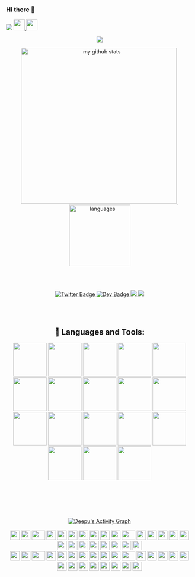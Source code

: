 <!--
**deepuyadav004/deepuyadav004** is a ✨ _special_ ✨ repository because its `README.md` (this file) appears on your GitHub profile.

Here are some ideas to get you started:

- 🔭 I’m currently working on ...
- 🌱 I’m currently learning ...
- 👯 I’m looking to collaborate on ...
- 🤔 I’m looking for help with ...
- 💬 Ask me about ...
- 📫 How to reach me: ...
- 😄 Pronouns: ...
- ⚡ Fun fact: ...
-->
### Hi there 👋

![](https://komarev.com/ghpvc/?username=deepuyadav004&color=green)
<a href="https://deepuyadav004.github.io">
    <img src="https://media.giphy.com/media/hvRJCLFzcasrR4ia7z/giphy.gif" width="30px">
    <img src="https://emojis.slackmojis.com/emojis/images/1531849430/4246/blob-sunglasses.gif?1531849430" width="30"/>
</a>
    



<a href="https://deepuyadav004.github.io/My-Portfolio/">
    <p align="center">
        <img src="https://github-profile-trophy.vercel.app/?username=deepuyadav004&column=7&theme=onedark"/>
    </p>
</a>
<!-- My GitHub stats with buefy theme ❤️ -->
<a align="center" href="https://huehue26.github.io">
<p align="center">
<img src="https://github-readme-stats.vercel.app/api?username=deepuyadav004&show_icons=true&theme=tokyonight" alt="my github stats" width="420"/>&nbsp;
    <img src="https://github-readme-stats.vercel.app/api/top-langs/?username=deepuyadav004&layout=compact&theme=tokyonight" alt="languages" height="165">
</p>
</a>

<br/>
<br/>
<br/>

<!--   Social media links   -->
    
 
<div id="header" align="center">
  <div id="badges">
 
        
<!--   <a href="https://krishna-agarwal.medium.com">
<img src="https://img.shields.io/badge/Medium-black?style=for-the-badge&logo=medium&logoColor=white" alt="Medium Badge"/> -->

  <a href="https://twitter.com/dpuydv" >
    <img src="https://img.shields.io/badge/twitter-%231DA1F2.svg?&style=for-the-badge&logo=twitter&logoColor=white" alt="Twitter Badge"/>
        
  <a href="https://www.linkedin.com/in/deepuyadav004/" >
<img src="https://img.shields.io/badge/LinkedIn-3385ff?style=for-the-badge&logo=LinkedIn&logoColor=white" alt="Dev Badge"/>

  <a href = "mailto:deepuyadavze@gmail.com" >
    <img src = "https://img.shields.io/badge/Gmail-D14836?style=for-the-badge&logo=gmail&logoColor=white"></img>                                                                                                                     
  <a href = "https://discord.com/channels/@me" >
    <img src = "https://img.shields.io/badge/DISCORD-%237289DA.svg?style=for-the-badge&logo=discord&logoColor=white"></img>
<br>   

  </a>
<!-- </div>
    <br>
    <img src="https://komarev.com/ghpvc/?username=MrKrishnaAgarwal&style=flat-square&color=blue" alt=""/>
  </div>
  <br>
<div align="center">
  <img src="https://user-images.githubusercontent.com/100597998/188261910-5f4bf00d-0651-4d0a-ba39-bc1c0439be1c.png" height="400"/>
</div>
  </div> -->
  

<br/>
<br/>
<br/>

<!-- languages used -->

## 🚀 Languages and Tools:

<p align="center">
    <img src="https://img.icons8.com/color/48/000000/javascript.png"  width="90" height="90"/>
    <img src="https://img.icons8.com/color/48/000000/html-5.png"width="90" height="90"/> 
    <img src="https://img.icons8.com/color/48/000000/css3.png" width="90" height="90"/> 
    <img src="https://img.icons8.com/color/48/000000/bootstrap.png" width="90" height="90"/> 
    <img src="https://img.icons8.com/color/48/000000/python.png" width="90" height="90"/>
    <img src="https://img.icons8.com/fluent/50/000000/mysql-logo.png" width="90" height="90"/> 
    <img src="https://img.icons8.com/color/48/000000/c-programming.png" width="90" height="90"/> 
    <img src="https://img.icons8.com/color/48/000000/c-plus-plus-logo.png" width="90" height="90"/>
    <img src="https://img.icons8.com/color/48/000000/git.png" width="90" height="90"/>
    <img src="https://img.icons8.com/plasticine/58/000000/react.png" width="90" height="90"/>
    <img src="https://img.icons8.com/color/48/000000/docker.png" width="90" height="90"/>
    <img src="https://img.icons8.com/color/48/000000/kubernetes.png" width="90" height="90"/>
    <img src="https://img.icons8.com/color/48/000000/golang.png" width="90" height="90"/>
    <img src="https://img.icons8.com/color/48/000000/linux--v1.png" width="90" height="90"/>
    <img src="https://img.icons8.com/external-tal-revivo-shadow-tal-revivo/24/000000/external-mongodb-a-cross-platform-document-oriented-database-program-logo-shadow-tal-revivo.png" width="90" height="90"/>
    <img src="https://img.icons8.com/color/48/000000/nodejs.png" width="90" height="90"/>
    <img src="https://img.icons8.com/color/48/000000/nextjs.png" width="90" height="90"/>
<!--    <img src="https://img.icons8.com/ios-filled/50/000000/c-sharp-logo.png" width="90" height="90"/> -->
    <img src="https://img.icons8.com/ios-filled/50/932414/c-sharp-logo.png" width="90" height="90"/>
</p>


<br/>
<br/>
<br/>


<!-- ----------------------------------------------------------------------------------------------------------- -->
<br/>
<br/>

<a href="https://github.com/deepuyadav004/github-readme-activity-graph">
<img alt="Deepu's Activity Graph" src="https://activity-graph.herokuapp.com/graph?username=deepuyadav004&bg_color=0D1117&color=5BCDEC&line=5BCDEC&point=FFFFFF&hide_border=true" />
</a>

<br/>
<br/>

<!-- ----------------------------------------------------------------------------------------------------------  -->


<!-- gifs in bottonm -->

<div align="center">
    <img src="https://cultofthepartyparrot.com/parrots/hd/githubparrot.gif" width="25" height="25"/>
    <img src="https://cultofthepartyparrot.com/flags/hd/iranparrot.gif" width="25" height="25"/>
    <img src="https://cultofthepartyparrot.com/parrots/asyncparrot.gif" width="36" height="25"/>
    <img src="https://cultofthepartyparrot.com/parrots/exceptionallyfastparrot.gif" width="25" height="25"/>
    <img src="https://cultofthepartyparrot.com/parrots/hd/60fpsparrot.gif" width="25" height="25"/>
    <img src="https://cultofthepartyparrot.com/parrots/hd/jumpingparrot.gif" width="25" height="25"/>
    <img src="https://cultofthepartyparrot.com/parrots/hd/opensourceparrot.gif" width="25" height="25"/>
    <img src="https://cultofthepartyparrot.com/parrots/hd/dealwithitnowparrot.gif" width="25" height="25"/>
    <img src="https://cultofthepartyparrot.com/parrots/hd/hypnoparrotlight.gif" width="25" height="25"/>
    <img src="https://cultofthepartyparrot.com/parrots/databaseparrot.gif" width="25" height="25"/>
    <img src="https://cultofthepartyparrot.com/parrots/fixparrot.gif" width="36" height="25"/>
    <img src="https://cultofthepartyparrot.com/parrots/hd/laptop_parrot.gif" width="25" height="25"/>
    <img src="https://cultofthepartyparrot.com/parrots/hd/spinningparrot.gif" width="25" height="25"/>
    <img src="https://cultofthepartyparrot.com/parrots/hd/levitationparrot.gif" width="25" height="25"/>
    <img src="https://cultofthepartyparrot.com/parrots/hd/meldparrot.gif" width="25" height="25"/>
    <img src="https://cultofthepartyparrot.com/parrots/slomoparrot.gif" width="25" height="25"/>
    <img src="https://cultofthepartyparrot.com/parrots/hd/moonwalkingparrot.gif" width="25" height="25"/>
    <img src="https://cultofthepartyparrot.com/parrots/hd/stableparrot.gif" width="25" height="25"/>
    <img src="https://cultofthepartyparrot.com/parrots/hd/scienceparrot.gif" width="25" height="25"/>
    <img src="https://cultofthepartyparrot.com/parrots/hd/pirateparrot.gif" width="25" height="25"/>
    <img src="https://cultofthepartyparrot.com/parrots/hd/footballparrot.gif" width="25" height="25"/>
    <img src="https://cultofthepartyparrot.com/parrots/hd/illuminatiparrot.gif" width="25" height="25"/>
    <img src="https://cultofthepartyparrot.com/parrots/hd/hypnoparrotdark.gif" width="25" height="25"/>
    <img src="https://cultofthepartyparrot.com/parrots/hd/mustacheparrot.gif" width="25" height="25"/>
</div>


    


<div align="center">
    <img src="https://cultofthepartyparrot.com/parrots/hd/githubparrot.gif" width="25" height="25"/>
    <img src="https://cultofthepartyparrot.com/flags/hd/iranparrot.gif" width="25" height="25"/>
    <img src="https://cultofthepartyparrot.com/parrots/asyncparrot.gif" width="36" height="25"/>
    <img src="https://cultofthepartyparrot.com/parrots/exceptionallyfastparrot.gif" width="25" height="25"/>
    <img src="https://cultofthepartyparrot.com/parrots/hd/60fpsparrot.gif" width="25" height="25"/>
    <img src="https://cultofthepartyparrot.com/parrots/hd/jumpingparrot.gif" width="25" height="25"/>
    <img src="https://cultofthepartyparrot.com/parrots/hd/opensourceparrot.gif" width="25" height="25"/>
    <img src="https://cultofthepartyparrot.com/parrots/hd/dealwithitnowparrot.gif" width="25" height="25"/>
    <img src="https://cultofthepartyparrot.com/parrots/hd/hypnoparrotlight.gif" width="25" height="25"/>
    <img src="https://cultofthepartyparrot.com/parrots/databaseparrot.gif" width="25" height="25"/>
    <img src="https://cultofthepartyparrot.com/parrots/fixparrot.gif" width="36" height="25"/>
    <img src="https://cultofthepartyparrot.com/parrots/hd/laptop_parrot.gif" width="25" height="25"/>
    <img src="https://cultofthepartyparrot.com/parrots/hd/spinningparrot.gif" width="25" height="25"/>
    <img src="https://cultofthepartyparrot.com/parrots/hd/levitationparrot.gif" width="25" height="25"/>
    <img src="https://cultofthepartyparrot.com/parrots/hd/meldparrot.gif" width="25" height="25"/>
    <img src="https://cultofthepartyparrot.com/parrots/slomoparrot.gif" width="25" height="25"/>
    <img src="https://cultofthepartyparrot.com/parrots/hd/moonwalkingparrot.gif" width="25" height="25"/>
    <img src="https://cultofthepartyparrot.com/parrots/hd/stableparrot.gif" width="25" height="25"/>
    <img src="https://cultofthepartyparrot.com/parrots/hd/scienceparrot.gif" width="25" height="25"/>
    <img src="https://cultofthepartyparrot.com/parrots/hd/pirateparrot.gif" width="25" height="25"/>
    <img src="https://cultofthepartyparrot.com/parrots/hd/footballparrot.gif" width="25" height="25"/>
    <img src="https://cultofthepartyparrot.com/parrots/hd/illuminatiparrot.gif" width="25" height="25"/>
    <img src="https://cultofthepartyparrot.com/parrots/hd/hypnoparrotdark.gif" width="25" height="25"/>
    <img src="https://cultofthepartyparrot.com/parrots/hd/mustacheparrot.gif" width="25" height="25"/>
</div>


